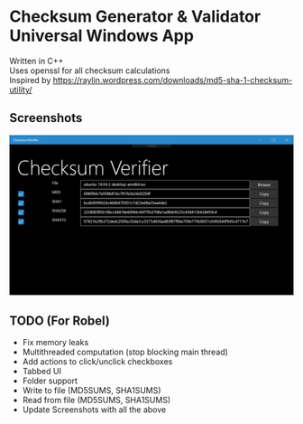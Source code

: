 # Checksum Generator & Validator Universal Windows App
Written in C++    
Uses openssl for all checksum calculations    
Inspired by https://raylin.wordpress.com/downloads/md5-sha-1-checksum-utility/

Screenshots
--------------------------------
![Screenshot1](Readme_Assets/Screenshot1.png?raw=true)

TODO (For Robel)
--------------------------------
* Fix memory leaks
* Multithreaded computation (stop blocking main thread)
* Add actions to click/unclick checkboxes
* Tabbed UI
* Folder support
* Write to file (MD5SUMS, SHA1SUMS)
* Read from file (MD5SUMS, SHA1SUMS)
* Update Screenshots with all the above

<style>
img[alt=Screenshot1] { width: 50rem; }
</style>
